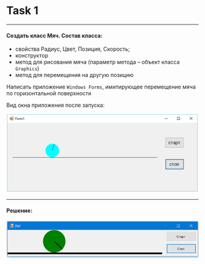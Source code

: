 # Task 1
***
#### Создать класс Мяч. Состав класса:
 
* свойства Радиус, Цвет, Позиция, Скорость;
* конструктор
* метод для рисования мяча (параметр метода – объект класса `Graphics`)
* метод для перемещения на другую позицию


Написать приложение `Windows Forms`, имитирующее перемещение мяча по горизонтальной поверхности


Вид окна приложения после запуска:

![Alt text](/Task/Image/1.PNG?raw=true "Приложение после запуска")

***
#### Решение:


![Alt text](/Task/Image/2.PNG?raw=true "Мяч")
